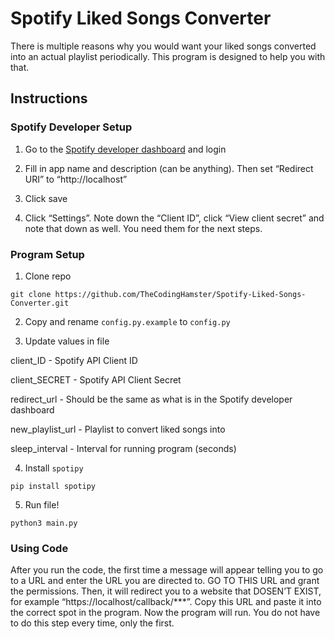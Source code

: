 # Spotify Liked Songs Converter

There is multiple reasons why you would want your liked songs converted into an actual playlist periodically. This program is designed to help you with that.

## Instructions

### Spotify Developer Setup

1. Go to the [Spotify developer dashboard](https://developer.spotify.com/dashboard/create) and login


4. Fill in app name and description (can be anything). Then set “Redirect URI” to “http://localhost”


5. Click save


6. Click “Settings”. Note down the “Client ID”, click “View client secret” and note that down as well. You need them for the next steps.

### Program Setup

1. Clone repo

`git clone https://github.com/TheCodingHamster/Spotify-Liked-Songs-Converter.git`


2. Copy and rename `config.py.example` to `config.py`


3. Update values in file

client_ID - Spotify API Client ID

client_SECRET - Spotify API Client Secret

redirect_url - Should be the same as what is in the Spotify developer dashboard

new_playlist_url - Playlist to convert liked songs into

sleep_interval - Interval for running program (seconds)


4. Install `spotipy`

`pip install spotipy`


5. Run file!

`python3 main.py`


### Using Code
After you run the code, the first time a message will appear telling you to go to a URL and enter the URL you are directed to. GO TO THIS URL and grant the permissions. Then, it will redirect you to a website that DOSEN’T EXIST, for example “https://localhost/callback/***”. Copy this URL and paste it into the correct spot in the program. Now the program will run. You do not have to do this step every time, only the first.